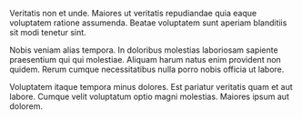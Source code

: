 Veritatis non et unde. Maiores ut veritatis repudiandae quia eaque voluptatem ratione assumenda. Beatae voluptatem sunt aperiam blanditiis sit modi tenetur sint.
 Nobis veniam alias tempora. In doloribus molestias laboriosam sapiente praesentium qui qui molestiae. Aliquam harum natus enim provident non quidem. Rerum cumque necessitatibus nulla porro nobis officia ut labore.
 Voluptatem itaque tempora minus dolores. Est pariatur veritatis quam et aut labore. Cumque velit voluptatum optio magni molestias. Maiores ipsum aut dolorem.